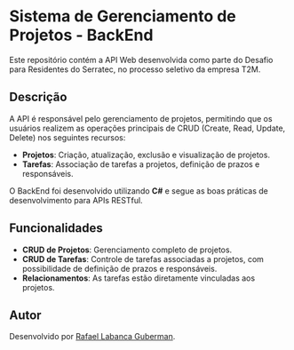 # Sistema de Gerenciamento de Projetos - BackEnd

Este repositório contém a API Web desenvolvida como parte do Desafio para Residentes do Serratec, no processo seletivo da empresa T2M.  

## Descrição

A API é responsável pelo gerenciamento de projetos, permitindo que os usuários realizem as operações principais de CRUD (Create, Read, Update, Delete) nos seguintes recursos:

- **Projetos**: Criação, atualização, exclusão e visualização de projetos.
- **Tarefas**: Associação de tarefas a projetos, definição de prazos e responsáveis.

O BackEnd foi desenvolvido utilizando **C#** e segue as boas práticas de desenvolvimento para APIs RESTful.

## Funcionalidades

- **CRUD de Projetos**: Gerenciamento completo de projetos.
- **CRUD de Tarefas**: Controle de tarefas associadas a projetos, com possibilidade de definição de prazos e responsáveis.
- **Relacionamentos**: As tarefas estão diretamente vinculadas aos projetos.

## Autor

Desenvolvido por [Rafael Labanca Guberman](https://www.linkedin.com/in/rafael-guberman-2486a1ba/).
